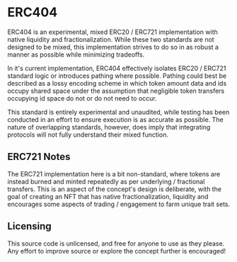 # ERC404

ERC404 is an experimental, mixed ERC20 / ERC721 implementation with native liquidity and fractionalization. While these two standards are not designed to be mixed, this implementation strives to do so in as robust a manner as possible while minimizing tradeoffs.

In it's current implementation, ERC404 effectively isolates ERC20 / ERC721 standard logic or introduces pathing where possible. Pathing could best be described as a lossy encoding scheme in which token amount data and ids occupy shared space under the assumption that negligible token transfers occupying id space do not or do not need to occur.

This standard is entirely experimental and unaudited, while testing has been conducted in an effort to ensure execution is as accurate as possible. The nature of overlapping standards, however, does imply that integrating protocols will not fully understand their mixed function.

## ERC721 Notes

The ERC721 implementation here is a bit non-standard, where tokens are instead burned and minted repeatedly as per underlying / fractional transfers. This is an aspect of the concept's design is deliberate, with the goal of creating an NFT that has native fractionalization, liquidity and encourages some aspects of trading / engagement to farm unique trait sets.

## Licensing

This source code is unlicensed, and free for anyone to use as they please. Any effort to improve source or explore the concept further is encouraged!
